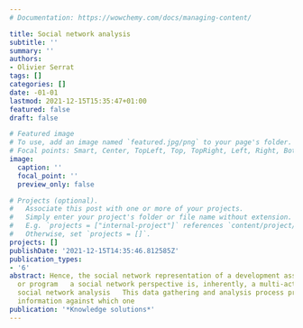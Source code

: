 ```yaml
---
# Documentation: https://wowchemy.com/docs/managing-content/

title: Social network analysis
subtitle: ''
summary: ''
authors:
- Olivier Serrat
tags: []
categories: []
date: -01-01
lastmod: 2021-12-15T15:35:47+01:00
featured: false
draft: false

# Featured image
# To use, add an image named `featured.jpg/png` to your page's folder.
# Focal points: Smart, Center, TopLeft, Top, TopRight, Left, Right, BottomLeft, Bottom, BottomRight.
image:
  caption: ''
  focal_point: ''
  preview_only: false

# Projects (optional).
#   Associate this post with one or more of your projects.
#   Simply enter your project's folder or file name without extension.
#   E.g. `projects = ["internal-project"]` references `content/project/deep-learning/index.md`.
#   Otherwise, set `projects = []`.
projects: []
publishDate: '2021-12-15T14:35:46.812585Z'
publication_types:
- '6'
abstract: Hence, the social network representation of a development assistance project
  or program   a social network perspective is, inherently, a multi-actor perspective,
  social network analysis   This data gathering and analysis process provides baseline
  information against which one
publication: '*Knowledge solutions*'
---
```

